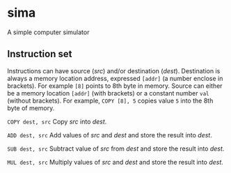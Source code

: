# sima
A simple computer simulator

## Instruction set

Instructions can have source (_src_) and/or destination (_dest_). Destination is always a memory location address,
expressed `[addr]` (a number enclose in brackets). For example `[8]` points to 8th byte in memory. Source can either
be a memory location `[addr]` (with brackets) or a constant number `val` (without brackets). For example,
`COPY [8], 5` copies value `5` into the 8th byte of memory.

`COPY dest, src`
Copy _src_ into _dest_.

`ADD dest, src`
Add values of _src_ and _dest_ and store the result into _dest_.

`SUB dest, src`
Subtract value of _src_ from _dest_ and store the result into _dest_.

`MUL dest, src`
Multiply values of _src_ and _dest_ and store the result into _dest_.
